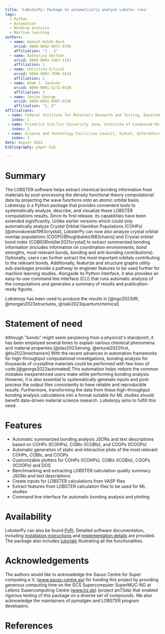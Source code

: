 ```yaml
---
title: 'LobsterPy: Package to automatically analyze Lobster runs'
tags:
  - Python
  - Automation
  - Bonding analysis
  - Machine learning
authors:
  - name: Aakash Ashok Naik
    orcid: 0000-0002-6071-6786
    affiliation: "1 , 2"
  - name: Katharina Ueltzen
    orcid: 0009-0003-2967-1182
    affiliation: 1
  - name: Christina Ertural
    orcid: 0000-0002-7696-5824
    affiliation: 1
  - name: Adam J. Jackson
    orcid: 0000-0001-5272-6530
    affiliation: 3
  - name: Janine George
    orcid: 0000-0001-8907-0336
    affiliation: "1, 2"
affiliations:
 - name: Federal Institute for Materials Research and Testing, Department Materials Chemistry, Berlin, 12205, Germany
   index: 1
 - name: Friedrich Schiller University Jena, Institute of Condensed Matter Theory and Solid-State Optics, Jena, 07743, Germany
   index: 2
 - name: Science and Technology Facilities Council, Didcot, Oxfordshire, GB
   index: 3
date: August 2023
bibliography: paper.bib

---
```

# Summary
The LOBSTER software helps extract chemical bonding information from materials by post-processing the density functional theory
computational data by projecting the wave functions onto an atomic orbital basis.  _Lobsterpy_ is a Python package that provides
convenient tools to systematically analyze, describe, and visualize these LOBSTER computations results. Since its first release,
its capabilities have been extended significantly. Unlike earlier versions which could only automatically analyze Crystal Orbital
Hamilton Populations (COHPs)[@dronskowski1993crystal], LobsterPy can now also analyze crystal orbital overlap populations
(COOP)[@hughbanks1983chains] and Crystal orbital bond index (COBI)[@müller2021crystal] to extract summarized bonding
information (includes information on coordination environments, bond strengths, most relevant bonds, bonding and anti-bonding
contributions). Optionally, users can further extract the most important orbitals contributing to the relevant bonds. Additionally,
featurize and structure graphs utility sub-packages provide a pathway to engineer features to be used further for machine learning
studies. Alongside its Python interface, it also provides an easy-to-use command line interface (CLI) that runs automatic analysis
of the computations and generates a summary of results and publication-ready figures.

_Lobsterpy_ has been used to produce the results in [@ngo2023dft, @morgan2023structures, @naik2023quantumchemical]

# Statement of need
Although "bonds" might seem perplexing from a physicist's standpoint, it has been employed several times to explain various
chemical phenomena and material properties.[@das2023strong, @ertural2022first, @hu2023mechanism] With the recent advances in
automation frameworks for high-throughput computational investigations, bonding analysis for thousands of crystalline materials
could be performed with few lines of code.[@george2022automated] This automation helps reduce the common mistakes inexperienced
users make while performing bonding analysis. However, it is also essential to systematically generate inputs and post-process
the output files consistently to have reliable and reproducible results. Furthermore, transforming the data from these high-throughput
bonding analysis calculations into a format suitable for ML studies should benefit data-driven material science research.
_Lobsterpy_ aims to fulfill this need.

# Features
- Automatic summarized bonding analysis JSONs and text descriptions based on COHPs (ICOHPs), COBIs (ICOBIs), and COOPs (ICOOPs)
- Automatic generation of static and interactive plots of the most relevant COHPs, COBIs, and COOPs
- Customizable plotters for COHPs (ICOHPs), COBIs (ICOBIs), COOPs (ICOOPs) and DOS
- Benchmarking and extracting LOBSTER calculation quality summary JSONs and text descriptions
- Create inputs for LOBSTER calculations from VASP files
- Extract features from LOBSTER calculation files to be used for ML studies
- Command line interface for automatic bonding analysis and plotting

# Availability
LobsterPy can also be found [PyPI](https://pypi.org/project/lobsterpy/). Detailed software documentation,
including [installation instructions](https://jageo.github.io/LobsterPy/installation/index.html) and
[implementation details](https://jageo.github.io/LobsterPy/fundamentals/index.html) are provided. The package
also includes [tutorials](https://jageo.github.io/LobsterPy/tutorial/index.html) illustrating all the functionalities.

# Acknowledgements
The authors would like to acknowledge the Gauss Centre for Super
computing e.V. (www.gauss-centre.eu) for funding this project by
providing generous computing time on the GCS Supercomputer
SuperMUC-NG at Leibniz Supercomputing Centre (www.lrz.de)
(project pn73da) that enabled rigorous testing of this
package on a diverse set of compounds. We also acknowledge
the maintainers of pymatgen and LOBSTER program developers.

# References
